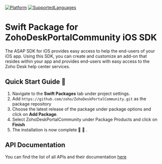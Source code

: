[![Platform](https://img.shields.io/badge/platforms-iOS-orange.svg)]([https://cocoapods.org/pods/Mobilisten](https://help.zoho.com/portal/en/kb/desk/developer-space/asap/ios-sdk/articles/working-with-the-asap-sdk-for-ios#SDK_version_30))
[![SupportedLanguages](https://img.shields.io/badge/languages-Swift%20%7C%20%20ObjectiveC-green.svg)]([https://www.zoho.com/salesiq/help/developer-section/ios-mobile-sdk-installation.html](https://help.zoho.com/portal/en/kb/desk/developer-space/asap/ios-sdk/articles/working-with-the-asap-sdk-for-ios#SDK_version_30))

# Swift Package for ZohoDeskPortalCommunity iOS SDK

The ASAP SDK for iOS provides easy access to help the end-users of your iOS app. Using this SDK, you can create and customize an add-on that resides within your app and provides end-users with easy access to the Zoho Desk help center services.

## Quick Start Guide 💨

1. Navigate to the **Swift Packages** tab under project settings.
2. Add `https://github.com/zoho/ZohoDeskPortalCommunity.git` as the package repository
3. Choose the latest release of the package under package options and click on **Add Package**.
4. Select ZohoDeskPortalCommunity under Package Products and click on **Finish**
5. The installation is now complete 🎉 🥳 .

## API Documentation
You can find the list of all APIs and their documentation [here](https://help.zoho.com/portal/en/kb/desk/developer-space/asap/ios-sdk/articles/working-with-the-asap-sdk-for-ios#SDK_version_30)
